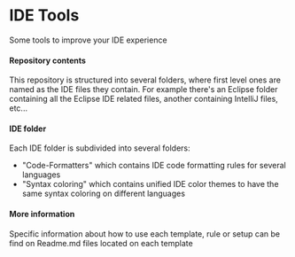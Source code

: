 # IDE Tools
Some tools to improve your IDE experience


#### Repository contents
This repository is structured into several folders, where first level ones are named as the IDE files they contain. For example there's an Eclipse folder containing all the Eclipse IDE related files, another containing IntelliJ files, etc...


#### IDE folder

Each IDE folder is subdivided into several folders:
- "Code-Formatters" which contains IDE code formatting rules for several languages
- "Syntax coloring" which contains unified IDE color themes to have the same syntax coloring on different languages

#### More information

Specific information about how to use each template, rule or setup can be find on Readme.md files located on each template
